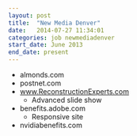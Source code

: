 ```yaml
---
layout: post
title:  "New Media Denver"
date:   2014-07-27 11:34:01
categories: job newmediadenver
start_date: June 2013
end_date: present
---
```


- almonds.com
- postnet.com
- www.ReconstructionExperts.com
  - Advanced slide show
- benefits.adobe.com
  - Responsive site
- nvidiabenefits.com


